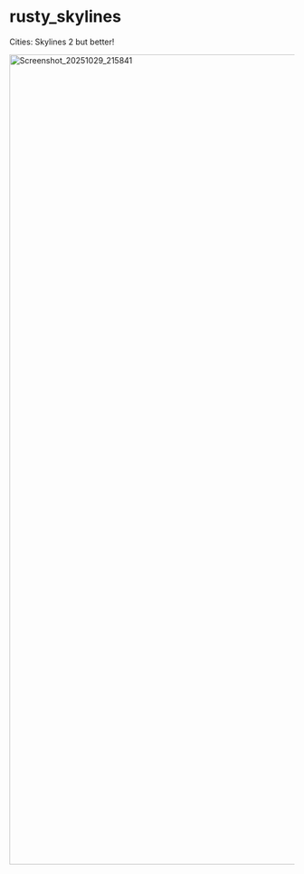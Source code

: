 # rusty_skylines
Cities: Skylines 2 but better!

<img width="2562" height="1431" alt="Screenshot_20251029_215841" src="https://github.com/user-attachments/assets/32621189-a6a1-4489-bfdd-da4b52c1fcdb" />
